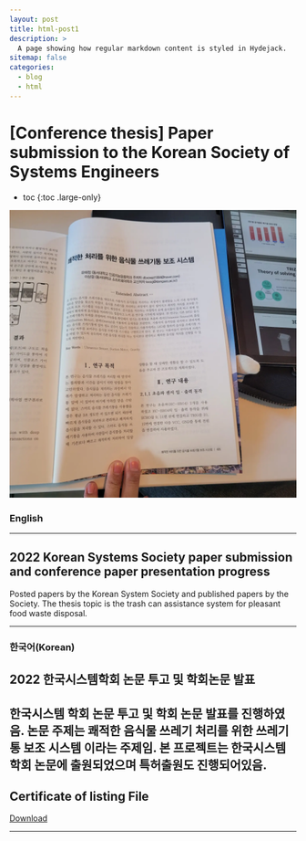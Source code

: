 ```yaml
---
layout: post
title: html-post1
description: >
  A page showing how regular markdown content is styled in Hydejack.
sitemap: false
categories:
  - blog
  - html
---
```


# [Conference thesis] Paper submission to the Korean Society of Systems Engineers

* toc
{:toc .large-only}


![screenshot](/assets/img/blog/conferencethesis.webp)

### English
---
## 2022 Korean Systems Society paper submission and conference paper presentation progress
 Posted papers by the Korean System Society and published papers by the Society. The thesis topic is the trash can assistance system for pleasant food waste disposal.


 
---

### 한국어(Korean)
## 2022 한국시스템학회 논문 투고 및 학회논문 발표
  
  한국시스템 학회 논문 투고 및 학회 논문 발표를 진행하였음. 논문 주제는 쾌적한 음식물 쓰레기 처리를 위한 쓰레기통 보조 시스템 이라는 주제임. 본 프로젝트는 한국시스템학회 논문에 출원되었으며 특허출원도 진행되어있음.
---

## Certificate of listing File
[Download](https://bit.ly/3MB6aSk)

---
